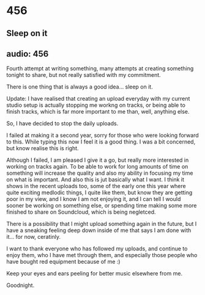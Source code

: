 # 456
## Sleep on it
audio: 456
---

Fourth attempt at writing something, many attempts at creating something tonight to share, but not really satisfied with my commitment.

There is one thing that is always a good idea… sleep on it.

Update: I have realised that creating an upload everyday with my current studio setup is actually stopping me workng on tracks, or being able to finish tracks, which is far more important to me than, well, anything else.

So, I have decided to stop the daily uploads.

I failed at making it a second year, sorry for those who were looking forward to this. While typing this now I feel it is a good thing. I was a bit concerned, but know realise this is right. 

Although I failed, I am pleased I give it a go, but really more interested in working on tracks again. To be able to work for long amounts of time on something will increase the quality and also my ability in focusing my time on what is important. And also this is jut basically what I want. I think it shows in the recent uploads too, some of the early one this year where quite exciting medlodic things, I quite like them, but know they are getting poor in my view, and I know I am not enjoying it, and I can tell I would sooner be working on something else, or spending time making some more finished to share on Soundcloud, which is being negletced.

There is a possibility that I might upload something again in the future, but I have a sneaking feeling deep down inside of me that says I am done with it… for now, ceratinly.

I want to thank everyone who has followed my uploads, and continue to enjoy them, who I have met through them, and especially those people who have bought red equipment because of me :)

Keep your eyes and ears peeling for better music elsewhere from me.

Goodnight.